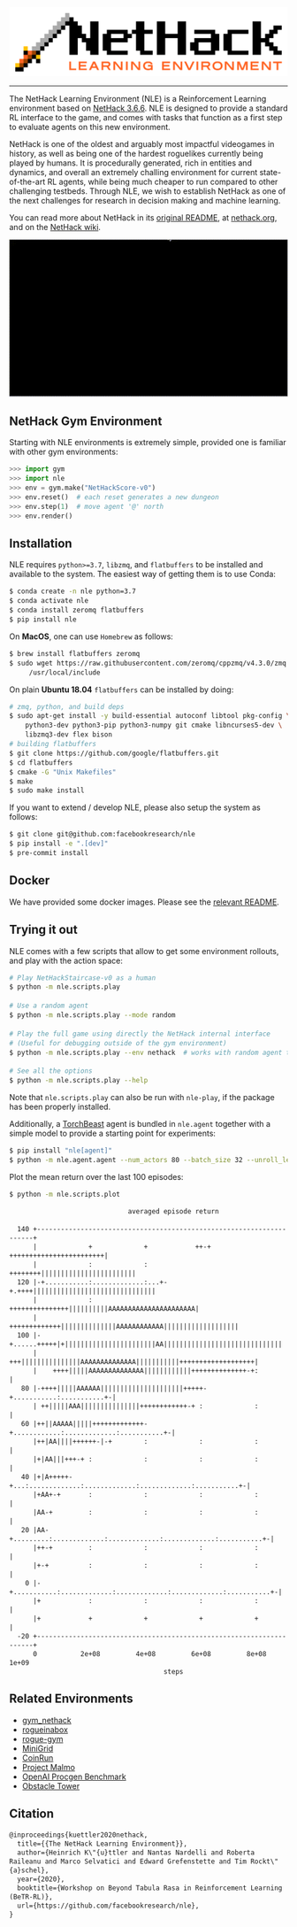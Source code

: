 ![NetHack Learning Environment (NLE)](dat/nle/logo.png)

--------------------------------------------------------------------------------

The NetHack Learning Environment (NLE) is a Reinforcement Learning environment
based on [NetHack 3.6.6](https://github.com/NetHack/NetHack/tree/NetHack-3.6.6_PostRelease).
NLE is designed to provide a standard RL interface to the game, and comes with
tasks that function as a first step to evaluate agents on this new environment.

NetHack is one of the oldest and arguably most impactful videogames in history,
as well as being one of the hardest roguelikes currently being played by humans.
It is procedurally generated, rich in entities and dynamics, and overall an
extremely challing environment for current state-of-the-art RL agents, while
being much cheaper to run compared to other challenging testbeds. Through NLE,
we wish to establish NetHack as one of the next challenges for research in
decision making and machine learning.

You can read more about NetHack in its [original README](./README.nh), at
[nethack.org](https://nethack.org/), and on the [NetHack
wiki](https://nethackwiki.com).

![Example of an agent running on NLE](dat/nle/example_run.gif)


## NetHack Gym Environment

Starting with NLE environments is extremely simple, provided one is familiar
with other gym environments:

```python
>>> import gym
>>> import nle
>>> env = gym.make("NetHackScore-v0")
>>> env.reset()  # each reset generates a new dungeon
>>> env.step(1)  # move agent '@' north
>>> env.render()
```


## Installation

NLE requires `python>=3.7`, `libzmq`, and `flatbuffers` to be installed and
available to the system. The easiest way of getting them is to use Conda:

```bash
$ conda create -n nle python=3.7
$ conda activate nle
$ conda install zeromq flatbuffers
$ pip install nle
```

On **MacOS**, one can use `Homebrew` as follows:

``` bash
$ brew install flatbuffers zeromq
$ sudo wget https://raw.githubusercontent.com/zeromq/cppzmq/v4.3.0/zmq.hpp -P \
     /usr/local/include
```

On plain **Ubuntu 18.04** `flatbuffers` can be installed by doing:

```bash
# zmq, python, and build deps
$ sudo apt-get install -y build-essential autoconf libtool pkg-config \
    python3-dev python3-pip python3-numpy git cmake libncurses5-dev \
    libzmq3-dev flex bison
# building flatbuffers
$ git clone https://github.com/google/flatbuffers.git
$ cd flatbuffers
$ cmake -G "Unix Makefiles"
$ make
$ sudo make install
```

If you want to extend / develop NLE, please also setup the system as follows:

``` bash
$ git clone git@github.com:facebookresearch/nle
$ pip install -e ".[dev]"
$ pre-commit install
```


## Docker

We have provided some docker images. Please see the [relevant README](docker/README.md).


## Trying it out

NLE comes with a few scripts that allow to get some environment rollouts, and
play with the action space:

```bash
# Play NetHackStaircase-v0 as a human
$ python -m nle.scripts.play

# Use a random agent
$ python -m nle.scripts.play --mode random

# Play the full game using directly the NetHack internal interface
# (Useful for debugging outside of the gym environment)
$ python -m nle.scripts.play --env nethack  # works with random agent too

# See all the options
$ python -m nle.scripts.play --help
```

Note that `nle.scripts.play` can also be run with `nle-play`, if the package
has been properly installed.

Additionally, a [TorchBeast](https://github.com/facebookresearch/torchbeast)
agent is bundled in `nle.agent` together with a simple model to provide a
starting point for experiments:

``` bash
$ pip install "nle[agent]"
$ python -m nle.agent.agent --num_actors 80 --batch_size 32 --unroll_length 80 --learning_rate 0.0001 --entropy_cost 0.0001 --use_lstm --total_steps 1000000000
```

Plot the mean return over the last 100 episodes:
```bash
$ python -m nle.scripts.plot 
```
```
                              averaged episode return

  140 +---------------------------------------------------------------------+
      |             +             +            ++-+ ++++++++++++++++++++++++|
      |             :             :          ++++++++||||||||||||||||||||||||
  120 |-+...........:.............:...+-+.++++|||||||||||||||||||||||||||||||
      |             :        +++++++++++++++||||||||||AAAAAAAAAAAAAAAAAAAAAA|
      |            +++++++++++++||||||||||||||AAAAAAAAAAAA|||||||||||||||||||
  100 |-+......+++++|+|||||||||||||||||||||||AA||||||||||||||||||||||||||||||
      |       +++|||||||||||||||AAAAAAAAAAAAAA|||||||||||+++++++++++++++++++|
      |    ++++|||||AAAAAAAAAAAAAA||||||||||||++++++++++++++-+:             |
   80 |-++++|||||AAAAAA|||||||||||||||||||||+++++-+...........:...........+-|
      | ++|||||AAA|||||||||||||||++++++++++++-+ :             :             |
   60 |++||AAAAA|||||+++++++++++++-+............:.............:...........+-|
      |++|AA||||++++++-|-+        :             :             :             |
      |+|AA|||+++-+ :             :             :             :             |
   40 |+|A+++++-+...:.............:.............:.............:...........+-|
      |+AA+-+       :             :             :             :             |
      |AA-+         :             :             :             :             |
   20 |AA-+.........:.............:.............:.............:...........+-|
      |++-+         :             :             :             :             |
      |+-+          :             :             :             :             |
    0 |-+...........:.............:.............:.............:...........+-|
      |+            :             :             :             :             |
      |+            +             +             +             +             |
  -20 +---------------------------------------------------------------------+
      0           2e+08         4e+08         6e+08         8e+08         1e+09
                                       steps
```


## Related Environments
- [gym\_nethack](http://campbelljc.com/research/gym_nethack/)
- [rogueinabox](https://github.com/rogueinabox/rogueinabox)
- [rogue-gym](https://github.com/kngwyu/rogue-gym)
- [MiniGrid](https://github.com/maximecb/gym-minigrid)
- [CoinRun](https://github.com/openai/coinrun)
- [Project Malmo](https://www.microsoft.com/en-us/research/project/project-malmo/)
- [OpenAI Procgen Benchmark](https://openai.com/blog/procgen-benchmark/)
- [Obstacle Tower](https://github.com/Unity-Technologies/obstacle-tower-env)


## Citation
```
@inproceedings{kuettler2020nethack,
  title={{The NetHack Learning Environment}},
  author={Heinrich K\"{u}ttler and Nantas Nardelli and Roberta Raileanu and Marco Selvatici and Edward Grefenstette and Tim Rockt\"{a}schel},
  year={2020},
  booktitle={Workshop on Beyond Tabula Rasa in Reinforcement Learning (BeTR-RL)},
  url={https://github.com/facebookresearch/nle},
}
```
